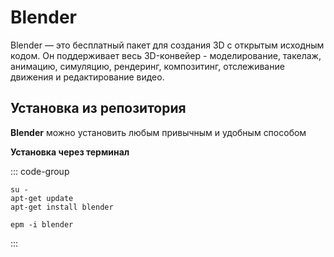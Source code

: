 # Blender

Blender — это бесплатный пакет для создания 3D с открытым исходным кодом. Он поддерживает весь 3D-конвейер - моделирование, такелаж, анимацию, симуляцию, рендеринг, композитинг, отслеживание движения и редактирование видео.

## Установка из репозитория

**Blender** можно установить любым привычным и удобным способом

**Установка через терминал**

::: code-group

```shell[apt-get]
su -
apt-get update
apt-get install blender
```
```shell[epm]
epm -i blender
```

:::



